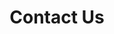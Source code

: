 ---
title: Contact Us
bannerimg: /uploads/project-2-kiosk.jpg
contactformemail: 1cd7e798325c2402a486b835edf2be5c
mailingaddress: Friends of Churn Creek Protected Area Society Box 4144, Williams Lake, B.C. V2G 2V2. 
executivecontacttitle: Executive Contact (2022/2023)
executivecontact:
  - role: President
    name: Peter Opie
    phone: 250-392-1440
    email: peter&skye@telus.net
  - role: Vice President
    name: Phyllis Webstad
    phone: 250-989-2222
    email: ttpmjack@hotmail.com
  - role: Treasurer
    name: Glen Davidson
    phone: 250-398-5809
    email: gcdavidson@shaw.ca
  - role: Secretary 
    name: Kristi Iverson
    phone: 250-396-7403
    email: iversonkristi@gmail.com
---